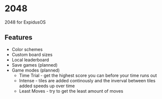 # 2048
2048 for ExpidusOS

## Features

* Color schemes
* Custom board sizes
* Local leaderboard
* Save games (planned)
* Game modes (planned)
  * Time Trial - get the highest score you can before your time runs out
  * Intense - tiles are added continously and the inverval between tiles added speeds up over time
  * Least Moves - try to get the least amount of moves